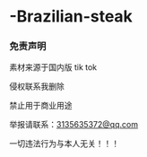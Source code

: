 # -Brazilian-steak

### 免责声明


素材来源于国内版 tik tok

侵权联系我删除

禁止用于商业用途

举报请联系：3135635372@qq.com

一切违法行为与本人无关！！！
